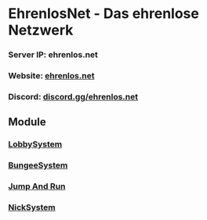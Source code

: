 # EhrenlosNet - Das ehrenlose Netzwerk

### Server IP: ehrenlos.net
### Website: [ehrenlos.net](http://ehrenlos.net)
### Discord: [discord.gg/ehrenlos.net](https://discord.gg/DgAaSDzdb2)

## Module
### [LobbySystem](https://github.com/kallifabio/EhrenlosNet/tree/master/LobbySystem)
### [BungeeSystem](https://github.com/kallifabio/EhrenlosNet/tree/master/BungeeSystem)
### [Jump And Run](https://github.com/kallifabio/EhrenlosNet/tree/master/JumpAndRun)
### [NickSystem](https://github.com/kallifabio/EhrenlosNet/tree/master/NickSystem)
